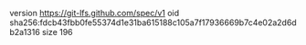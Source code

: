 version https://git-lfs.github.com/spec/v1
oid sha256:fdcb43fbb0fe55374d1e31ba615188c105a7f17936669b7c4e02a2d6db2a1316
size 196
